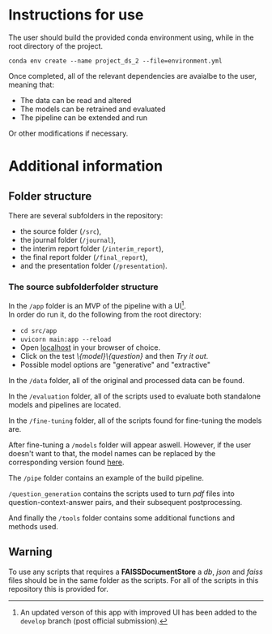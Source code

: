 # Instructions for use #
The user should build the provided conda environment using, while in the root directory of the project.
```
conda env create --name project_ds_2 --file=environment.yml
```
Once completed, all of the relevant dependencies are avaialbe to the user, meaning that:
* The data can be read and altered
* The models can be retrained and evaluated
* The pipeline can be extended and run  

Or other modifications if necessary.  

# Additional information #

## Folder structure ##

There are several subfolders in the repository:

* the source folder (`/src`),
* the journal folder (`/journal`),
* the interim report folder (`/interim_report`),
* the final report folder (`/final_report`),
* and the presentation folder (`/presentation`).

### The source subfolderfolder structure ###
In the `/app` folder is an MVP of the pipeline with a UI[^1].  
In order do run it, do the following from the root directory:
* `cd src/app`
* `uvicorn main:app --reload`
* Open [localhost](http://127.0.0.1:8000/docs) in your browser of choice.
* Click on the test _\\{model}\\{question}_ and then _Try it out_.
* Possible model options are "generative" and "extractive"


In the `/data` folder, all of the original and processed data can be found.


In the `/evaluation` folder, all of the scripts used to evaluate both standalone models and pipelines are located.


In the `/fine-tuning` folder, all of the scripts found for fine-tuning the models are.


After fine-tuning a `/models` folder will appear aswell. However, if the user doesn't want to that, the model names can be replaced by the corresponding version found [here](https://huggingface.co/SpeedaRJ).


The `/pipe` folder contains an example of the build pipeline.


`/question_generation` contains the scripts used to turn _pdf_ files into question-context-answer pairs, and their subsequent postprocessing.


And finally the `/tools` folder contains some additional functions and methods used.

## Warning ##
To use any scripts that requires a **FAISSDocumentStore** a _db_, _json_ and _faiss_ files should be in the same folder as the scripts. For all of the scripts in this repository this is provided for.

[^1]: An updated verson of this app with improved UI has been added to the `develop` branch (post official submission).
